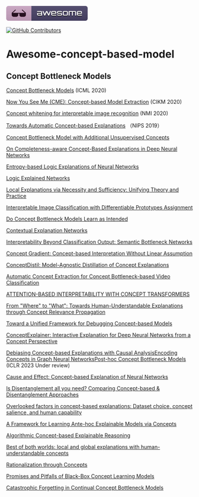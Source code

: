 [![Awesome](fig/awesome.svg)](https://github.com/Thea-Hsu/Awesome-concept-based-model)

[![GitHub Contributors](https://img.shields.io/github/contributors/Thea-Hsu/Awesome-concept-based-model?color=green&style=plastic)](https://github.com/Thea-Hsu/Awesome-concept-based-model/network/members)

# Awesome-concept-based-model



## Concept Bottleneck Models

[Concept Bottleneck Models](https://proceedings.mlr.press/v119/koh20a.html) (ICML 2020)

[Now You See Me (CME): Concept-based Model Extraction](http://mlg.eng.cam.ac.uk/adrian/AIMLAI20-CME.pdf) (CIKM 2020)

[Concept whitening for interpretable image recognition](https://www.nature.com/articles/s42256-020-00265-z) (NMI 2020)

[Towards Automatic Concept-based Explanations](http://papers.neurips.cc/paper/9126-towards-automatic-concept-based-explanations.pdf) （NIPS 2019）

[Concept Bottleneck Model with Additional Unsupervised Concepts](https://ieeexplore.ieee.org/iel7/6287639/9668973/09758745.pdf)

[On Completeness-aware Concept-Based Explanations in Deep Neural Networks](https://proceedings.neurips.cc/paper/2020/file/ecb287ff763c169694f682af52c1f309-Paper.pdf)

[Entropy-based Logic Explanations of Neural Networks](https://www.aaai.org/AAAI22Papers/AAAI-2935.BarbieroP.pdf)

[Logic Explained Networks](https://arxiv.org/abs/2108.05149)

[Local Explanations via Necessity and Sufficiency: Unifying Theory and Practice](https://link.springer.com/article/10.1007/s11023-022-09598-7)

[Interpretable Image Classification with Differentiable Prototypes Assignment](https://arxiv.org/abs/2112.02902)

[Do Concept Bottleneck Models Learn as Intended](https://arxiv.org/abs/2105.04289)

[Contextual Explanation Networks](https://openreview.net/forum?id=HJUOHGWRb)

[Interpretability Beyond Classification Output: Semantic Bottleneck Networks](https://arxiv.org/abs/1907.10882)

[Concept Gradient: Concept-based Interpretation Without Linear Assumption](https://openreview.net/forum?id=_01dDd3f78)

[ConceptDistil: Model-Agnostic Distillation of Concept Explanations](https://arxiv.org/abs/2205.03601)

[Automatic Concept Extraction for Concept Bottleneck-based Video Classification](https://arxiv.org/abs/2206.10129)

[ATTENTION-BASED INTERPRETABILITY WITH CONCEPT TRANSFORMERS](https://openreview.net/forum?id=kAa9eDS0RdO)

[From "Where" to "What": Towards Human-Understandable Explanations through Concept Relevance Propagation](https://arxiv.org/abs/2206.03208)

[Toward a Unified Framework for Debugging Concept-based Models](https://arxiv.org/abs/2109.11160)

[ConceptExplainer: Interactive Explanation for Deep Neural Networks from a Concept Perspective](https://arxiv.org/pdf/2204.01888)

[Debiasing Concept-based Explanations with Causal Analysis](https://arxiv.org/abs/2007.11500)[Encoding Concepts in Graph Neural Networks](http://arxiv.org/abs/2207.13586)[Post-hoc Concept Bottleneck Models](https://arxiv.org/abs/2205.15480) (ICLR 2023 Under review)

[Cause and Effect: Concept-based Explanation of Neural Networks](https://ieeexplore.ieee.org/document/9658985)

[Is Disentanglement all you need? Comparing Concept-based & Disentanglement Approaches](https://arxiv.org/abs/2104.06917)

[Overlooked factors in concept-based explanations: Dataset choice, concept salience, and human capability](http://arxiv.org/abs/2207.09615)

[A Framework for Learning Ante-hoc Explainable Models via Concepts](https://arxiv.org/abs/2108.11761)

[Algorithmic Concept-based Explainable Reasoning](https://arxiv.org/abs/2107.07493)

[Best of both worlds: local and global explanations with human-understandable concepts](https://arxiv.org/abs/2106.08641)

[Rationalization through Concepts](https://aclanthology.org/2021.findings-acl.68.pdf)

[Promises and Pitfalls of Black-Box Concept Learning Models](https://arxiv.org/abs/2106.13314)

[Catastrophic Forgetting in Continual Concept Bottleneck Models](https://link.springer.com/chapter/10.1007/978-3-031-13324-4_46)